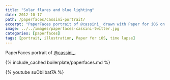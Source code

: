 ```yaml
---
title: "Solar flares and blue lighting"
date: 2012-10-17
path: /paperfaces/cassini-portrait/
excerpt: "PaperFaces portrait of @cassini_ drawn with Paper for iOS on an iPad."
image: ../../images/paperfaces-cassini-twitter.jpg
categories: [paperfaces]
tags: [portrait, illustration, Paper for iOS, time lapse]
---
```


PaperFaces portrait of [@cassini_](https://twitter.com/cassini_).

{% include_cached boilerplate/paperfaces.md %}

{% youtube suObiibat7A %}
